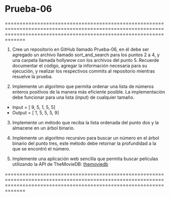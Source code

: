 # Prueba-06

=========================================================================================================================================================================

1. Cree un repositorio en GitHub llamado Prueba-06, en él debe ser agregado un archivo llamado sort_and_search para los puntos 2 a 4, y una carpeta llamada hollywow con los archivos del punto 5. Recuerde documentar el código, agregar la información necesaria para su ejecución, y realizar los respectivos commits al repositorio mientras resuelve la prueba.

2. Implemente un algoritmo que permita ordenar una lista de números enteros positivos de la manera más eficiente posible. La implementación debe funcionar para una lista (input) de cualquier tamaño.

* Input = [ 9, 5, 1, 5, 5]
* Output = [ 1, 5, 5, 5, 9]

3. Implemente un método que reciba la lista ordenada del punto dos y la almacene en un árbol binario.

4. Implemente un algoritmo recursivo para buscar un número en el árbol binario del punto tres, este método debe retornar la profundidad a la que se encontró el número.

5. Implemente una aplicación web sencilla que permita buscar películas utilizando la API de TheMovieDB: [themoviedb](https://developers.themoviedb.org/3/search/search-movies)  

=========================================================================================================================================================================
